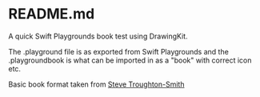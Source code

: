# README.md
	
A quick Swift Playgrounds book test using DrawingKit.

The .playground file is as exported from Swift Playgrounds and the .playgroundbook is what can be imported in as a "book" with correct icon etc.

Basic book format taken from [Steve Troughton-Smith](https://github.com/steventroughtonsmith/files-playgroundbook)